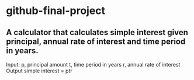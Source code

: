 # github-final-project
A calculator that calculates simple interest given principal, annual rate of interest and time period in years.
---
Input:
   p, principal amount
   t, time period in years
   r, annual rate of interest
Output
   simple interest = p*t*r
